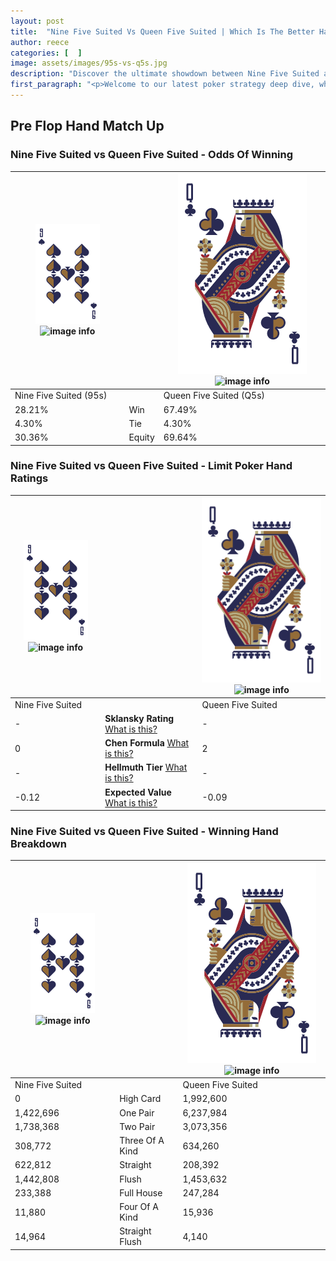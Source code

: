 ```yaml
---
layout: post
title:  "Nine Five Suited Vs Queen Five Suited | Which Is The Better Hand In Poker? A Complete Guide"
author: reece
categories: [  ]
image: assets/images/95s-vs-q5s.jpg
description: "Discover the ultimate showdown between Nine Five Suited and Queen Five Suited in poker! Uncover the odds, strategies, and scenarios where one hand triumphs over the other. Get ready to up your poker game with this thrilling analysis."
first_paragraph: "<p>Welcome to our latest poker strategy deep dive, where we're pitting two distinct hands against each other in a high-stakes showdown: Nine Five Suited vs Queen Five Suited.</p><p>In the dynamic world of poker, every decision counts, and knowing which hand holds the upper hand is key to your success at the table.</p><p>In this article, we'll dissect these two hands, explore the scenarios where one dominates the other, and equip you with the knowledge to make strategic choices that can tip the odds in your favor.</p><p>Get ready to unravel the intriguing dynamics of these poker hands and elevate your game to new heights.</p>"
---
```




[comment]: # (sp0)

## Pre Flop Hand Match Up

<div class="table hand-ratings" markdown="1"> 



### Nine Five Suited vs Queen Five Suited - Odds Of Winning


    
| ![image info](assets/images/hand1/9.png) ![image info](assets/images/hand1/5s.png) |  | ![image info](assets/images/hand2/Q.png) ![image info](assets/images/hand2/5s.png) |
| -------- | -------- | -------- |
| Nine Five Suited (95s) |  | Queen Five Suited (Q5s) |
| 28.21% | Win | 67.49% |
| 4.30% | Tie | 4.30% |
| 30.36% | Equity | 69.64% |




[comment]: # (sp1)



### Nine Five Suited vs Queen Five Suited - Limit Poker Hand Ratings


    
| ![image info](assets/images/hand1/9.png) ![image info](assets/images/hand1/5s.png) |  | ![image info](assets/images/hand2/Q.png) ![image info](assets/images/hand2/5s.png) |
| -------- | -------- | -------- |
| Nine Five Suited |  | Queen Five Suited |
| - | **Sklansky Rating** [What is this?](/sklansky-rating-explained) | - |
| 0 | **Chen Formula** [What is this?](/chen-formula-explained) | 2 |
| - | **Hellmuth Tier** [What is this?](/Hellmuth-tier-explained) | - |
| -0.12 | **Expected Value** [What is this?](/expected-value-explained) | -0.09 |




[comment]: # (sp2)



### Nine Five Suited vs Queen Five Suited - Winning Hand Breakdown


    
| ![image info](assets/images/hand1/9.png) ![image info](assets/images/hand1/5s.png) |  | ![image info](assets/images/hand2/Q.png) ![image info](assets/images/hand2/5s.png) |
| -------- | -------- | -------- |
| Nine Five Suited |  | Queen Five Suited |
| 0 | High Card | 1,992,600 |
| 1,422,696 | One Pair | 6,237,984 |
| 1,738,368 | Two Pair | 3,073,356 |
| 308,772 | Three Of A Kind | 634,260 |
| 622,812 | Straight | 208,392 |
| 1,442,808 | Flush | 1,453,632 |
| 233,388 | Full House | 247,284 |
| 11,880 | Four Of A Kind | 15,936 |
| 14,964 | Straight Flush | 4,140 |




[comment]: # (sp3)



</div>

[comment]: # (sp4)



[comment]: # (sp5)

